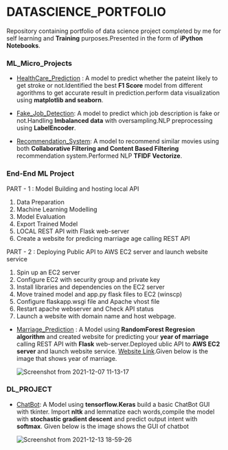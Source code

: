 # DATASCIENCE_PORTFOLIO

Repository containing portfolio of data science project completed by me for self learning and **Training** purposes.Presented in the form of **iPython Notebooks**.


### ML_Micro_Projects

- [HealthCare_Prediction](https://github.com/sasikala07/DataScience_portfolio/blob/master/ml_micro_proj/healthcare_stroke_detection.ipynb) :
A model to predict whether the pateint likely to get stroke or not.Identified the best **F1 Score** model from different agorithms to get accurate result in prediction.perform data visualization using **matplotlib and seaborn**.

- [Fake_Job_Detection](https://github.com/sasikala07/DataScience_portfolio/blob/master/ml_micro_proj/fake_job_posting_detecting.ipynb):
A model to predict which job description is fake or not.Handling **Imbalanced data** with oversampling.NLP preprocessing using **LabelEncoder**.

- [Recommendation_System](https://github.com/sasikala07/DataScience_portfolio/blob/master/ml_micro_proj/Imdb_movies_recommendation_collaborative_and%20content_based_filtering.ipynb):
A model to recommend similar movies using both **Collaborative Filtering and Content Based Filtering** recommendation system.Performed NLP **TFIDF Vectorize**.



### End-End ML Project

PART - 1 : Model Building and hosting local API

1. Data Preparation 
2. Machine Learning Modelling 
3. Model Evaluation
4. Export Trained Model
5. LOCAL REST API with Flask web-server
6. Create a website for predicing marriage age calling REST API

PART - 2 : Deploying Public API to AWS EC2 server and launch website service

1. Spin up an EC2 server
2. Configure EC2 with security group and private key
3. Install libraries and dependencies on the EC2 server
4. Move trained model and app.py flask files to EC2 (winscp)
5. Configure flaskapp.wsgi file and Apache vhost file
6. Restart apache webserver and Check API status
6. Launch a website with domain name and host webpage.

- [Marriage_Prediction](https://github.com/sasikala07/DataScience_portfolio/tree/master/ML_Project) :
A Model using **RandomForest Regresion algorithm** and created website for predicting your **year of marriage** calling REST API with **Flask** web-server.Deployed ublic API to **AWS EC2 server** and launch website service. [Website Link](http://3.140.249.198/).Given below is the image that shows year of marriage.

   ![Screenshot from 2021-12-07 11-13-17](https://user-images.githubusercontent.com/72785420/145705801-57c20395-8c27-4dd1-bd2b-ce7a1349995e.png)

### DL_PROJECT

- [ChatBot](https://github.com/sasikala07/DataScience_portfolio/blob/master/DL_project/Build_chatbot_tensorflow_keras.ipynb):
A Model using **tensorflow.Keras** build a basic ChatBot GUI with tkinter. Import **nltk** and lemmatize each words,compile the model with **stochastic gradient descent** and predict output intent with **softmax**. Given below is the image shows the GUI of chatbot

  ![Screenshot from 2021-12-13 18-59-26](https://user-images.githubusercontent.com/72785420/145828342-1e221912-6ed4-47a1-a00a-ceb0856c2432.png)

